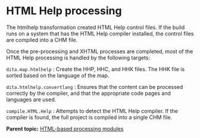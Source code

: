 # HTML Help processing

The htmlhelp transformation created HTML Help control files. If the build runs on a system that has the HTML Help compiler installed, the control files are compiled into a CHM file.

Once the pre-processing and XHTML processes are completed, most of the HTML Help processing is handled by the following targets:

`dita.map.htmlhelp`
:   Create the HHP, HHC, and HHK files. The HHK file is sorted based on the language of the map.

`dita.htmlhelp.convertlang`
:   Ensures that the content can be processed correctly by the compiler, and that the appropriate code pages and languages are used.

`compile.HTML.Help`
:   Attempts to detect the HTML Help compiler. If the compiler is found, the full project is compiled into a single CHM file.

**Parent topic:** [HTML-based processing modules](../dev_ref/XhtmlWithNavigation.md)

